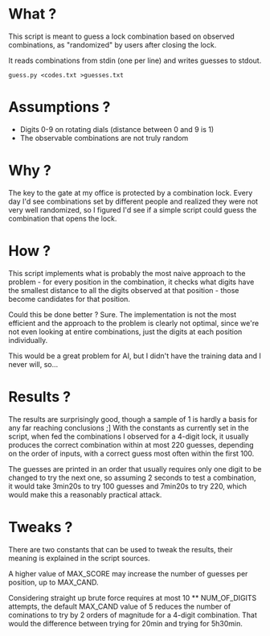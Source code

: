 # What ?
This script is meant to guess a lock combination based on observed
combinations, as "randomized" by users after closing the lock.

It reads combinations from stdin (one per line) and writes guesses to stdout.
```
guess.py <codes.txt >guesses.txt
```

# Assumptions ?
* Digits 0-9 on rotating dials (distance between 0 and 9 is 1)
* The observable combinations are not truly random

# Why ?
The key to the gate at my office is protected by a combination lock. Every day
I'd see combinations set by different people and realized they were not very
well randomized, so I figured I'd see if a simple script could guess the
combination that opens the lock.

# How ?
This script implements what is probably the most naive approach to the problem
\- for every position in the combination, it checks what digits have the
smallest distance to all the digits observed at that position - those become
candidates for that position.

Could this be done better ? Sure. The implementation is not the most efficient
and the approach to the problem is clearly not optimal, since we're not even
looking at entire combinations, just the digits at each position individually.

This would be a great problem for AI, but I didn't have the training data and I
never will, so...

# Results ?
The results are surprisingly good, though a sample of 1 is hardly a basis for
any far reaching conclusions ;] With the constants as currently set in the
script, when fed the combinations I observed for a 4-digit lock, it usually
produces the correct combination within at most 220 guesses, depending on the
order of inputs, with a correct guess most often within the first 100.

The guesses are printed in an order that usually requires only one digit to be
changed to try the next one, so assuming 2 seconds to test a combination, it
would take 3min20s to try 100 guesses and 7min20s to try 220, which would make
this a reasonably practical attack.

# Tweaks ?
There are two constants that can be used to tweak the results, their meaning is
explained in the script sources.

A higher value of MAX_SCORE may increase the number of guesses per position, up
to MAX_CAND.

Considering straight up brute force requires at most 10 \*\* NUM_OF_DIGITS
attempts, the default MAX_CAND value of 5 reduces the number of cominations to
try by 2 orders of magnitude for a 4-digit combination. That would the
difference between trying for 20min and trying for 5h30min.
